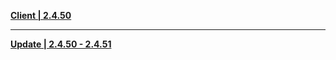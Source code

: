 **[Client | 2.4.50](https://d3ln624mszu7ty.cloudfront.net/client_app/download/beta_pc/20220103113746_1iEKfOMsMgpjPbFT/GenshinImpact_2.4.50_beta.zip)**

-----

**[Update | 2.4.50 - 2.4.51](https://d3ln624mszu7ty.cloudfront.net/client_app/beta_update/hk4e_global/25/game_2.4.50_2.4.51_diff_CkfeSji0uPLI4gQM.zip)**
